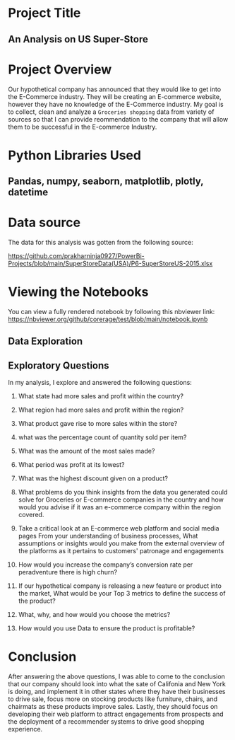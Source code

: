# Project Title
## An Analysis on US Super-Store

# Project Overview
Our hypothetical company has announced that they would like to get into the E-Commerce industry. They will be creating an E-commerce website, however they have no knowledge of the E-Commerce industry. My goal is to collect, clean and analyze a `Groceries shopping` data from variety of sources so that I can provide reommendation to the company that will allow them to be successful in the E-commerce Industry.

# Python Libraries Used

## Pandas, numpy, seaborn, matplotlib, plotly, datetime

# Data source
The data for this analysis was gotten from the following source:

https://github.com/prakharninja0927/PowerBi-Projects/blob/main/SuperStoreData(USA)/P6-SuperStoreUS-2015.xlsx

# Viewing the Notebooks
You can view a fully rendered notebook by following this nbviewer link:
https://nbviewer.org/github/corerage/test/blob/main/notebook.ipynb

## Data Exploration


## Exploratory Questions

In my analysis, I explore and answered the following questions:

1. What state had more sales and profit within the country?

2. What region had more sales and profit within the region?

3. What product gave rise to more sales within the store?

4. what was the percentage count of quantity sold per item?

5. What was the amount of the most sales made?

6. What period was profit at its lowest?

7. What was the highest discount given on a product?

8. What problems do you think insights from the data you generated could solve for Groceries or E-commerce companies in the country and how would you advise if it was an e-commerce company within the region covered.

9. Take a critical look at an E-commerce web platform and social media pages
From your understanding of business processes, What assumptions or insights would you make from the external overview of the platforms as it pertains to customers' patronage and engagements

10. How would you increase the company’s conversion rate per peradventure there is high churn?

11. If our hypothetical company is releasing a new feature or product into the market,
What would be your Top 3 metrics to define the success of the product?

12. What, why, and how would you choose the metrics?

13. How would you use Data to ensure the product is profitable?

# Conclusion

After answering the above questions, I was able to come to the conclusion that our company should look into what the sate of Califonia and New York is doing, and implement it in other states where they have their businesses to drive sale, focus more on stocking products like furniture, chairs, and chairmats as these products improve sales. Lastly, they should focus on developing their web platform to attract engagements from prospects and the deployment of a recommender systems to drive good shopping experience.


